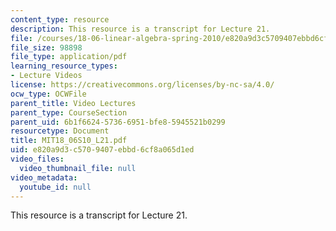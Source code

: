 ```yaml
---
content_type: resource
description: This resource is a transcript for Lecture 21.
file: /courses/18-06-linear-algebra-spring-2010/e820a9d3c5709407ebbd6cf8a065d1ed_MIT18_06S10_L21.pdf
file_size: 98898
file_type: application/pdf
learning_resource_types:
- Lecture Videos
license: https://creativecommons.org/licenses/by-nc-sa/4.0/
ocw_type: OCWFile
parent_title: Video Lectures
parent_type: CourseSection
parent_uid: 6b1f6624-5736-6951-bfe8-5945521b0299
resourcetype: Document
title: MIT18_06S10_L21.pdf
uid: e820a9d3-c570-9407-ebbd-6cf8a065d1ed
video_files:
  video_thumbnail_file: null
video_metadata:
  youtube_id: null
---
```

This resource is a transcript for Lecture 21.
